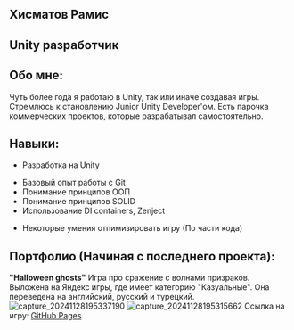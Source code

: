 ## Хисматов Рамис
## Unity разработчик

## Обо мне:
Чуть более года я работаю в Unity, так или иначе создавая игры. Стремлюсь к становлению Junior Unity Developer'ом.
Есть парочка коммерческих проектов, которые разрабатывал самостоятельно.

## Навыки:
- Разработка на Unity
* Базовый опыт работы с Git
* Понимание принципов ООП
* Понимание принципов SOLID
* Использование DI containers, Zenject
+ Некоторые умения отпимизировать игру (По части кода)

## Портфолио (Начиная с последнего проекта):
**"Halloween ghosts"**
Игра про сражение с волнами призраков. Выложена на Яндекс игры, где имеет категорию "Казуальные".
Она переведена на английский, русский и турецкий.
![capture_20241128195337190](https://github.com/user-attachments/assets/cf3acdd6-690b-4345-800f-5433eaa03f02)
![capture_20241128195315662](https://github.com/user-attachments/assets/d2b5daee-9798-4634-a876-60250320b5b7)
Ссылка на игру: [GitHub Pages](https://pages.github.com/).
